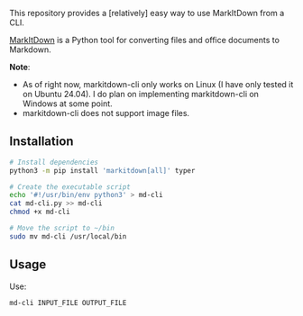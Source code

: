 This repository provides a \[relatively] easy way to use MarkItDown from a CLI.

[MarkItDown](https://github.com/microsoft/markitdown) is a Python tool for converting files and office documents to Markdown.

**Note**:
- As of right now, markitdown-cli only works on Linux (I have only tested it on Ubuntu 24.04). I do plan on implementing markitdown-cli on Windows at some point.
- markitdown-cli does not support image files.

## Installation

``` bash
# Install dependencies
python3 -m pip install 'markitdown[all]' typer

# Create the executable script
echo '#!/usr/bin/env python3' > md-cli
cat md-cli.py >> md-cli
chmod +x md-cli

# Move the script to ~/bin
sudo mv md-cli /usr/local/bin
```

## Usage
Use:

```
md-cli INPUT_FILE OUTPUT_FILE
```
